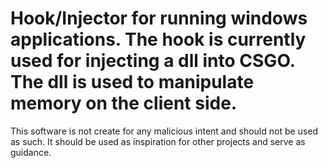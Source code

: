 # Hook/Injector for running windows applications. The hook is currently used for injecting a dll into CSGO. The dll is used to manipulate memory on the client side.

This software is not create for any malicious intent and should not be used as such. It should be used as inspiration for other projects and serve as guidance.
